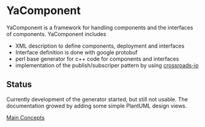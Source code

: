 YaComponent
===========

YaComponent is a framework for handling components and the interfaces of components.
YaComponent includes
 * XML description to define components, deployment and interfaces
 * Interface definition is done with google protobuf
 * perl base generator for c++ code for components and interfaces
 * implementation of the publish/subscriper pattern by using [crossroads-io](http://www.crossroads.io/)

Status
------

Currently development of the generator started, but still not usable. The documentation growed by adding some
simple PlantUML design views.


[Main Concepts](doc/Concept.md)


